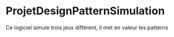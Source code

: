# ProjetDesignPatternSimulation
Ce logiciel simule trois jeux différent, il met en valeur les patterns
